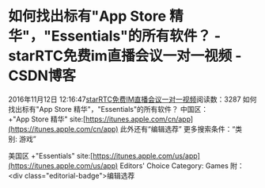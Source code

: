# 如何找出标有"App Store 精华"，"Essentials"的所有软件？ - starRTC免费im直播会议一对一视频 - CSDN博客
2016年11月12日 12:16:47[starRTC免费IM直播会议一对一视频](https://me.csdn.net/elesos)阅读数：3287
如何找出标有"App Store 精华"，"Essentials"的所有软件？
中国区：
+"App Store 精华" site:[https://itunes.apple.com/cn/app](https://itunes.apple.com/cn/app)
此外还有“编辑选荐”
更多搜索条件：“类别: 游戏”

美国区
+"Essentials" site:[https://itunes.apple.com/us/app](https://itunes.apple.com/us/app)
Editors' Choice
Category: Games
附：
<div class="editorial-badge">编辑选荐</div>
